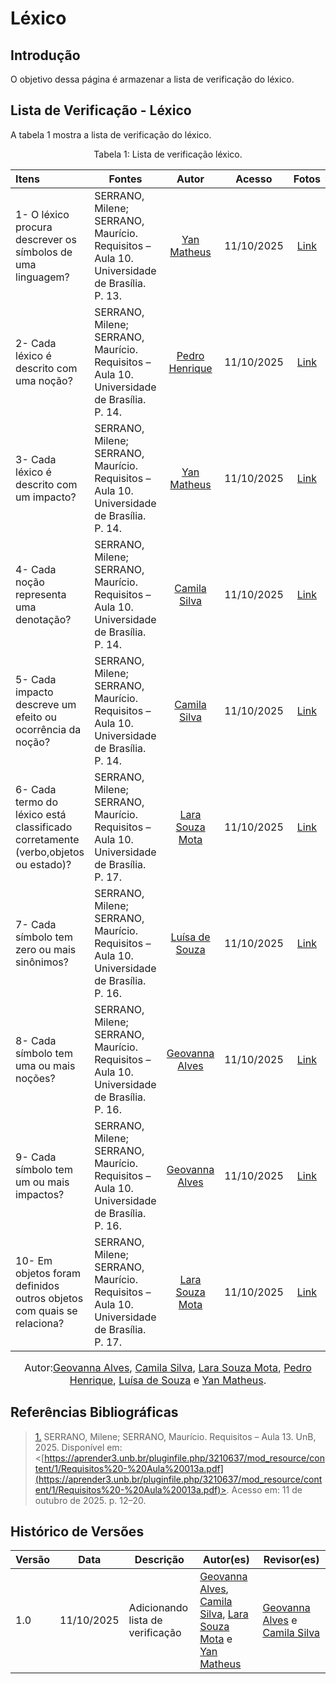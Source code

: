 # Léxico

## Introdução

O objetivo dessa página é armazenar a lista de verificação do léxico.

## Lista de Verificação - Léxico 

A tabela 1 mostra a lista de verificação do léxico.

<figcaption align="center">Tabela 1: Lista de verificação léxico.</figcaption>

| Itens | Fontes |Autor| Acesso | Fotos | 
| :---- | ----- | :---: | :----: | :---: |
| 1- O léxico procura descrever os símbolos de uma linguagem? | SERRANO, Milene; SERRANO, Maurício. Requisitos – Aula 10. Universidade de Brasília. P. 13. | [Yan Matheus](https://github.com/Yanmatheus0812) | 11/10/2025 | [Link](https://postimg.cc/qgM5WnMF) |
| 2- Cada léxico é descrito com uma noção? | SERRANO, Milene; SERRANO, Maurício. Requisitos – Aula 10. Universidade de Brasília. P. 14. | [Pedro Henrique](https://github.com/pedrohpsantos) | 11/10/2025 | [Link](https://postimg.cc/vgP3GqHK) |
| 3- Cada léxico é descrito com um impacto? | SERRANO, Milene; SERRANO, Maurício. Requisitos – Aula 10. Universidade de Brasília. P. 14. | [Yan Matheus](https://github.com/Yanmatheus0812) | 11/10/2025 | [Link](https://postimg.cc/HV8BCtG3) |
| 4- Cada noção representa uma denotação? | SERRANO, Milene; SERRANO, Maurício. Requisitos – Aula 10. Universidade de Brasília. P. 14. | [Camila Silva](https://github.com/CamilaSilvaC) | 11/10/2025 | [Link](https://postimg.cc/c62BT8KR) |
| 5- Cada impacto descreve um efeito ou ocorrência da noção? | SERRANO, Milene; SERRANO, Maurício. Requisitos – Aula 10. Universidade de Brasília. P. 14. | [Camila Silva](https://github.com/CamilaSilvaC) | 11/10/2025 | [Link](https://postimg.cc/WtFMDb9W) |
| 6-  Cada termo do léxico está classificado corretamente (verbo,objetos ou estado)? | SERRANO, Milene; SERRANO, Maurício. Requisitos – Aula 10. Universidade de Brasília. P. 17. | [Lara Souza Mota](https://github.com/mel14-hub) | 11/10/2025 | [Link](https://postimg.cc/Yv3gc4S5) |
| 7-  Cada símbolo tem zero ou mais sinônimos? | SERRANO, Milene; SERRANO, Maurício. Requisitos – Aula 10. Universidade de Brasília. P. 16. | [Luísa de Souza](https://github.com/luisa12ll) | 11/10/2025 | [Link](https://postimg.cc/K3S43FzT) |
| 8-  Cada símbolo tem uma ou mais noções? | SERRANO, Milene; SERRANO, Maurício. Requisitos – Aula 10. Universidade de Brasília. P. 16. | [Geovanna Alves](https://github.com/GeovannaUmbelino) | 11/10/2025 | [Link](https://postimg.cc/WqwpDkCQ) |
| 9-   Cada símbolo tem um ou mais impactos? | SERRANO, Milene; SERRANO, Maurício. Requisitos – Aula 10. Universidade de Brasília. P. 16. | [Geovanna Alves](https://github.com/GeovannaUmbelino) | 11/10/2025 | [Link](https://postimg.cc/jLvdtyzh) |
| 10-   Em objetos foram definidos outros objetos com quais se relaciona? | SERRANO, Milene; SERRANO, Maurício. Requisitos – Aula 10. Universidade de Brasília. P. 17. | [Lara Souza Mota](https://github.com/mel14-hub) | 11/10/2025 | [Link](https://postimg.cc/PpmTcDX1) |

<font size="3"><p style="text-align: center">Autor:[Geovanna Alves](https://github.com/GeovannaUmbelino), [Camila Silva](https://github.com/CamilaSilvaC), [Lara Souza Mota](https://github.com/mel14-hub), [Pedro Henrique](https://github.com/pedrohpsantos), [Luísa de Souza](https://github.com/luisa12ll)  e [Yan Matheus](https://github.com/Yanmatheus0812).</p></font>



## Referências Bibliográficas

> <a id="RP1" href="#tec1">1.</a> SERRANO, Milene; SERRANO, Maurício. Requisitos – Aula 13. UnB, 2025. Disponível em: <[https://aprender3.unb.br/pluginfile.php/3210637/mod_resource/content/1/Requisitos%20-%20Aula%20013a.pdf](https://aprender3.unb.br/pluginfile.php/3210637/mod_resource/content/1/Requisitos%20-%20Aula%20013a.pdf)>. Acesso em: 11 de outubro de 2025. p. 12–20.

## Histórico de Versões

| Versão | Data       | Descrição                    | Autor(es)                          | Revisor(es)                          |
|--------|------------|------------------------------|-----------------------------------|-------------------------------------|
| 1.0    | 11/10/2025 | Adicionando lista de verificação  |[Geovanna Alves](https://github.com/GeovannaUmbelino), [Camila Silva](https://github.com/CamilaSilvaC), [Lara Souza Mota](https://github.com/mel14-hub) e [Yan Matheus](https://github.com/Yanmatheus0812)|[Geovanna Alves](https://github.com/GeovannaUmbelino) e [Camila Silva](https://github.com/CamilaSilvaC) |
